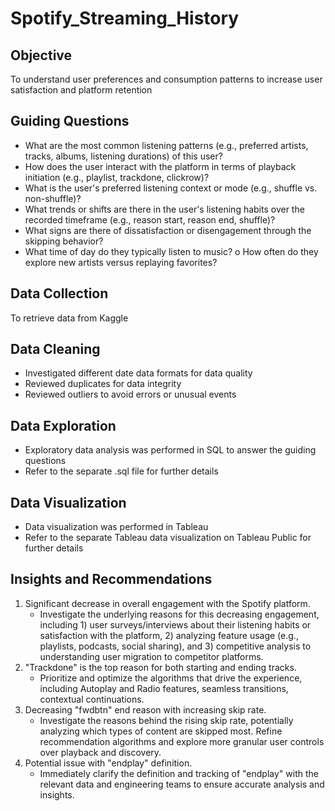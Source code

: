 # Spotify_Streaming_History

## Objective
To understand user preferences and consumption patterns to increase user satisfaction and platform retention

## Guiding Questions
- What are the most common listening patterns (e.g., preferred artists, tracks, albums, listening durations) of this user?
- How does the user interact with the platform in terms of playback initiation (e.g., playlist, trackdone, clickrow)?
- What is the user's preferred listening context or mode (e.g., shuffle vs. non-shuffle)?
- What trends or shifts are there in the user's listening habits over the recorded timeframe (e.g., reason start, reason end, shuffle)?
- What signs are there of dissatisfaction or disengagement through the skipping behavior?
- What time of day do they typically listen to music? o	How often do they explore new artists versus replaying favorites?

## Data Collection
To retrieve data from Kaggle

## Data Cleaning
- Investigated different date data formats for data quality
- Reviewed duplicates for data integrity
- Reviewed outliers to avoid errors or unusual events

## Data Exploration
- Exploratory data analysis was performed in SQL to answer the guiding questions
- Refer to the separate .sql file for further details

## Data Visualization
- Data visualization was performed in Tableau
- Refer to the separate Tableau data visualization on Tableau Public for further details

## Insights and Recommendations
1. Significant decrease in overall engagement with the Spotify platform.
    - Investigate the underlying reasons for this decreasing engagement, including 1) user surveys/interviews about their listening habits or satisfaction with the platform, 2) analyzing feature usage (e.g., playlists, podcasts, social sharing), and 3) competitive analysis to understanding user migration to competitor platforms.
2. "Trackdone" is the top reason for both starting and ending tracks.
    - Prioritize and optimize the algorithms that drive the experience, including Autoplay and Radio features, seamless transitions, contextual continuations.
3. Decreasing "fwdbtn" end reason with increasing skip rate.
    - Investigate the reasons behind the rising skip rate, potentially analyzing which types of content are skipped most. Refine recommendation algorithms and explore more granular user controls over playback and discovery.
4. Potential issue with "endplay" definition.
    - Immediately clarify the definition and tracking of "endplay" with the relevant data and engineering teams to ensure accurate analysis and insights.
